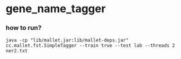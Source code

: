 # gene_name_tagger

### how to run?
```
java -cp "lib/mallet.jar:lib/mallet-deps.jar" cc.mallet.fst.SimpleTagger --train true --test lab --threads 2 ner2.txt
```

